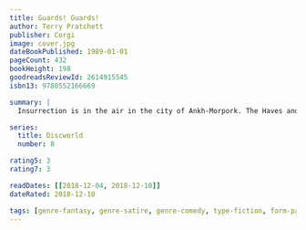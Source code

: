 ```yaml
---
title: Guards! Guards!
author: Terry Pratchett
publisher: Corgi
image: cover.jpg
dateBookPublished: 1989-01-01
pageCount: 432
bookHeight: 198
goodreadsReviewId: 2614915545
isbn13: 9780552166669

summary: |
  Insurrection is in the air in the city of Ankh-Morpork. The Haves and Have-Nots are about to fall out all over again.  Cap tain Sam Vimes of the city’s ramshackle Night Watch is used to this. It’s enough to drive a man to drink. Well, to drink more. But this time, something is different – the Have-Nots have found the key to a dormant, lethal weapon that even they don’t fully understand, and they’re about to unleash a campaign of terror on the city. Time for Captain Vimes to sober up.

series:
  title: Discworld
  number: 8

rating5: 3
rating7: 3

readDates: [[2018-12-04, 2018-12-10]]
dateRated: 2018-12-10

tags: [genre-fantasy, genre-satire, genre-comedy, type-fiction, form-paperback]
---
```

